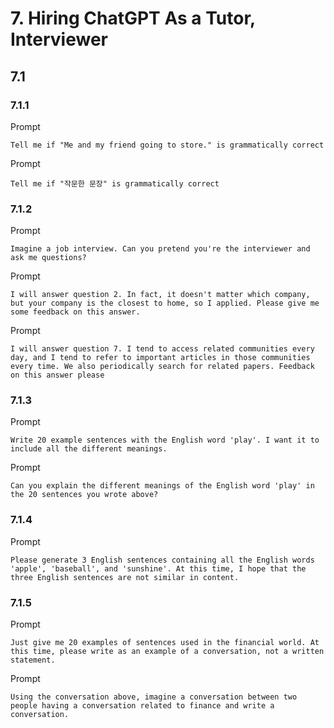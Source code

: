 # 7. Hiring ChatGPT As a Tutor, Interviewer

## 7.1
### 7.1.1
Prompt
```
Tell me if "Me and my friend going to store." is grammatically correct
```
Prompt
```
Tell me if "작문한 문장" is grammatically correct
```
### 7.1.2
Prompt
```
Imagine a job interview. Can you pretend you're the interviewer and ask me questions?
```
Prompt
```
I will answer question 2. In fact, it doesn't matter which company, but your company is the closest to home, so I applied. Please give me some feedback on this answer.
```
Prompt
```
I will answer question 7. I tend to access related communities every day, and I tend to refer to important articles in those communities every time. We also periodically search for related papers. Feedback on this answer please
```
### 7.1.3
Prompt
```
Write 20 example sentences with the English word 'play'. I want it to include all the different meanings.
```
Prompt
```
Can you explain the different meanings of the English word 'play' in the 20 sentences you wrote above?
```
### 7.1.4
Prompt
```
Please generate 3 English sentences containing all the English words 'apple', 'baseball', and 'sunshine'. At this time, I hope that the three English sentences are not similar in content.
```
### 7.1.5
Prompt
```
Just give me 20 examples of sentences used in the financial world. At this time, please write as an example of a conversation, not a written statement.
```
Prompt
```
Using the conversation above, imagine a conversation between two people having a conversation related to finance and write a conversation.
```

